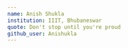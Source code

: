 ```yaml
---
name: Anish Shukla
institution: IIIT, Bhubaneswar
quote: Don't stop until you're proud
github_user: Anishukla
---
```

